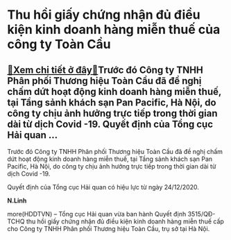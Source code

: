 Thu hồi giấy chứng nhận đủ điều kiện kinh doanh hàng miễn thuế của công ty Toàn Cầu
===================================================================================

[:gift:Xem chi tiết ở đây:gift:](https://hddtvn.com/thu-hoi-giay-chung-nhan-du-dieu-kien-kinh-doanh-hang-mien-thue-cua-cong-ty-toan-cau/)Trước đó Công ty TNHH Phân phối Thương hiệu Toàn Cầu đã đề nghị chấm dứt hoạt động kinh doanh hàng miễn thuế, tại Tầng sảnh khách sạn Pan Pacific, Hà Nội, do công ty chịu ảnh hưởng trực tiếp trong thời gian dài từ dịch Covid -19. Quyết định của Tổng cục Hải quan …
------------------------------------------------------------------------------------------------------------------------------------------------------------------------------------------------------------------------------------------------------------------------


Trước đó Công ty TNHH Phân phối Thương hiệu Toàn Cầu đã đề nghị chấm dứt hoạt động kinh doanh hàng miễn thuế, tại Tầng sảnh khách sạn Pan Pacific, Hà Nội, do công ty chịu ảnh hưởng trực tiếp trong thời gian dài từ dịch Covid -19.


Quyết định của Tổng cục Hải quan có hiệu lực từ ngày 24/12/2020.




**N.Linh**



more(HDDTVN) – Tổng cục Hải quan vừa ban hành Quyết định 3515/QĐ-TCHQ thu hồi giấy chứng nhận đủ điều kiện kinh doanh hàng miễn thuế cấp cho Công ty TNHH Phân phối Thương hiệu Toàn Cầu, trụ sở tại Hà Nội.

